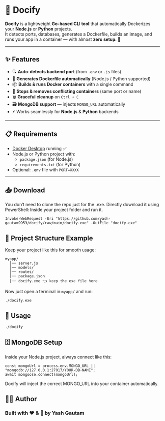 # 🐳 Docify

**Docify** is a lightweight **Go-based CLI tool** that automatically Dockerizes your **Node.js** or **Python** projects.  
It detects ports, databases, generates a Dockerfile, builds an image, and runs your app in a container — with almost **zero setup**. 🚀  

---

## ✨ Features
- 🔍 **Auto-detects backend port** (from `.env` or `.js` files)  
- 🐳 **Generates Dockerfile automatically** (Node.js / Python supported)  
- 📦 **Builds & runs Docker containers** with a single command  
- 🛑 **Stops & removes conflicting containers** (same port or name)  
- 🗑 **Graceful cleanup** on `Ctrl + C`  
- 🗃 **MongoDB support** — injects `MONGO_URL` automatically  
- ⚡ Works seamlessly for **Node.js** & **Python** backends  

---

## 📋 Requirements
- [Docker Desktop](https://www.docker.com/products/docker-desktop/) running ✅  
- Node.js or Python project with:  
  - `package.json` (for Node.js)  
  - `requirements.txt` (for Python)  
- Optional: `.env` file with `PORT=XXXX`  

---

## 📥 Download

  You don’t need to clone the repo just for the .exe. Directly download it using PowerShell:
  Inside your project folder and run it.

    Invoke-WebRequest -Uri "https://github.com/yash-gautam9953/docify/raw/main/docify.exe" -OutFile "docify.exe"



## 📂 Project Structure Example

Keep your project like this for smooth usage:

    myapp/
      │── server.js
      │── models/
      │── routes/
      │── package.json
      │── docify.exe 👈 keep the exe file here


Now just open a terminal in `myapp/` and run:

    ./docify.exe


## 🚀 Usage

    ./docify

## 🗄 MongoDB Setup

Inside your Node.js project, always connect like this:

    const mongoUrl = process.env.MONGO_URL || "mongodb://127.0.0.1:27017/YOUR-DB-NAME";
    await mongoose.connect(mongoUrl);

Docify will inject the correct MONGO_URL into your container automatically.

## 👨‍💻 Author

### Built with ❤️ & 🐳 by Yash Gautam

